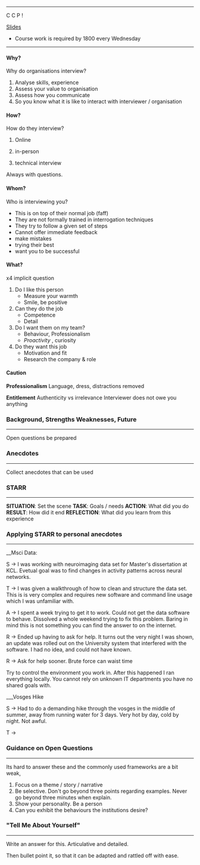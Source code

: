 ___

C C P !

[Slides]([https://docs.google.com/presentation/d/1MkPxG2JF81N-lbZfSmKsJjQB-QaJDae_aIVxQx9_K4o/edit?usp=sharing](https://docs.google.com/presentation/d/1MkPxG2JF81N-lbZfSmKsJjQB-QaJDae_aIVxQx9_K4o/edit?usp=sharing))

* Course work is required by 1800 every Wednesday

---


#### Why?
Why do organisations interview?

1. Analyse skills, experience
2. Assess your value to organisation
3. Assess how you communicate
4. So you know what it is like to interact with interviewer / organisation

#### How?
How do they interview?

1. Online
2. in-person

3. technical interview

Always with questions.

#### Whom?
Who is interviewing you?

- This is on top of their normal job (faff)
- They are not formally trained in interrogation techniques
- They try to follow a given set of steps
- Cannot offer immediate feedback
- make mistakes
- trying their best
- want you to be successful

#### What?
x4 implicit question

1. Do I like this person
	 - Measure your warmth
	 - Smile, be positive
2. Can they do the job
	- Competence
	- Detail
3. Do I want them on my team?
	- Behaviour, Professionalism
	- _Proactivity_ , curiosity
1. Do they want this job
	- Motivation and fit
	- Research the company & role

#### Caution

 __Professionalism__
Language, dress, distractions removed

__Entitlement__
Authenticity vs irrelevance
Interviewer does not owe you anything


### Background, Strengths Weaknesses, Future
___
Open questions be prepared

### Anecdotes
___
Collect anecdotes that can be used


### STARR
___
__SITUATION__: Set the scene
**TASK**: Goals / needs
**ACTION**: What did you do
**RESULT**: How did it end
**REFLECTION**: What did you learn from this experience

### Applying STARR  to personal anecdotes
___

__Msci Data:

S -> I was working with neuroimaging data set for Master's dissertation at KCL. Evetual goal was to find changes in activity patterns across neural networks.

T -> I was given a walkthrough of how to clean and structure the data set. This is is very complex and requires new software and command line usage which I was unfamiliar with.

A -> I spent a week trying to get it to work. Could not get the data software to behave. Dissolved a whole weekend trying to fix this problem. Baring in mind this is not something you can find the answer to on the internet.

R -> Ended up having to ask for help. It turns out the very night I was shown, an update was rolled out on the University system that interfered with the software. I had no idea, and could not have known.

R -> Ask for help sooner. Brute force can waist time

Try to control the environment you work in. After this happened I ran everything locally. You cannot rely on unknown IT departments you have no shared goals with.

___Vosges Hike

S -> Had to do a demanding hike through the vosges in the middle of summer, away from running water for 3 days. Very hot by day, cold by night. Not awful.

T ->


### Guidance on Open Questions
___
Its hard to answer these and the commonly used frameworks are a bit weak,

1. Focus on a theme / story / narrative
2. Be selective. Don't go beyond three points regarding examples. Never go beyond three minutes when explain.
3. Show your personality. Be a person
4. Can you exhibit the behaviours the institutions desire?

### "Tell Me About Yourself"
___

Write an answer for this. Articulative and detailed.

Then bullet point it, so that it can be adapted and rattled off with ease.





